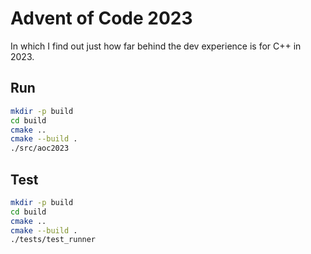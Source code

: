 # Advent of Code 2023

In which I find out just how far behind the dev experience is for C++ in 2023.


## Run

```bash
mkdir -p build
cd build
cmake ..
cmake --build .
./src/aoc2023
```

## Test

```bash
mkdir -p build
cd build
cmake ..
cmake --build .
./tests/test_runner
```
